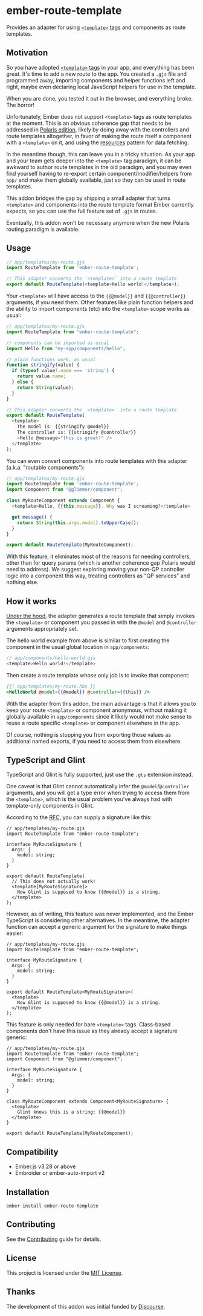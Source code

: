 # ember-route-template

[eti]: https://github.com/ember-template-imports/ember-template-imports
[polaris]: https://blog.emberjs.com/ember-5-0-released/#toc_the-journey-towards-ember-polaris
[resources]: https://github.com/NullVoxPopuli/ember-resources/blob/main/docs/docs/README.md
[rfc]: https://rfcs.emberjs.com/id/0779-first-class-component-templates/#typescript
[discourse]: https://discourse.org

Provides an adapter for using [`<template>` tags][eti] and components as route
templates.

## Motivation

So you have adopted [`<template>` tags][eti] in your app, and everything has
been great. It's time to add a new route to the app. You created a `.gjs` file
and programmed away, importing components and helper functions left and right,
maybe even declaring local JavaScript helpers for use in the template.

When you are done, you tested it out in the browser, and everything broke. The
horror!

Unfortunately, Ember does not support `<template>` tags as route templates at
the moment. This is an obvious coherence gap that needs to be addressed in
[Polaris edition][polaris], likely by doing away with the controllers and route
templates altogether, in favor of making the route itself a component with a
`<template>` on it, and using the [resources][resources] pattern for data
fetching.

In the meantime though, this can leave you in a tricky situation. As your app
and your team gets deeper into the `<template>` tag paradigm, it can be awkward
to author route templates in the old paradigm, and you may even find yourself
having to re-export certain component/modifier/helpers from `app/` and make
them globally available, just so they can be used in route templates.

This addon bridges the gap by shipping a small adapter that turns `<template>`
and components into the route template format Ember currently expects, so you
can use the full feature set of `.gjs` in routes.

Eventually, this addon won't be necessary anymore when the new Polaris routing
paradigm is available.

## Usage

```js
// app/templates/my-route.gjs
import RouteTemplate from 'ember-route-template';

// This adapter converts the `<template>` into a route template
export default RouteTemplate(<template>Hello world!</template>);
```

Your `<template>` will have access to the `{{@model}}` and `{{@controller}}`
arguments, if you need them. Other features like plain function helpers and
the ability to import components (etc) into the `<template>` scope works as
usual:

```js
// app/templates/my-route.gjs
import RouteTemplate from "ember-route-template";

// components can be imported as usual
import Hello from "my-app/components/hello";

// plain functions work, as usual
function stringify(value) {
  if (typeof value?.name === 'string') {
    return value.name;
  } else {
    return String(value);
  }
}

// This adapter converts the `<template>` into a route template
export default RouteTemplate(
  <template>
    The model is: {{stringify @model}}
    The controller is: {{stringify @controller}}
    <Hello @message="this is great!" />
  </template>
);
```

You can even convert components into route templates with this adapter (a.k.a.
"routable components"):

```js
// app/templates/my-route.gjs
import RouteTemplate from 'ember-route-template';
import Component from "@glimmer/component";

class MyRouteComponent extends Component {
  <template>Hello, {{this.message}}. Why was I screaming?</template>

  get message() {
    return String(this.args.model).toUpperCase();
  }
}

export default RouteTemplate(MyRouteComponent);
```

With this feature, it eliminates most of the reasons for needing controllers,
other than for query params (which is another coherence gap Polaris would need
to address). We suggest exploring moving your non-QP controller logic into a
component this way, treating controllers as "QP services" and nothing else.

## How it works

[Under the hood](./ember-route-template/src/index.ts), the adapter generates
a route template that simply invokes the `<template>` or component you passed
in with the `@model` and `@controller` arguments appropriately set.

The hello world example from above is similar to first creating the component
in the usual global location in `app/components`:

```js
// app/components/hello-world.gjs
<template>Hello world!</template>
```

Then create a route template whose only job is to invoke that component:

```hbs
{{! app/templates/my-route.hbs }}
<HelloWorld @model={{@model}} @controller={{this}} />
```

With the adapter from this addon, the main advantage is that it allows you to
keep your route `<template>` or component anonymous, without making it globally
available in `app/components` since it likely would not make sense to reuse a
route specific `<template>` or component elsewhere in the app.

Of course, nothing is stopping you from exporting those values as additional
named exports, if you need to access them from elsewhere.

## TypeScript and Glint

TypeScript and Glint is fully supported, just use the `.gts` extension instead.

One caveat is that Glint cannot automatically infer the `@model`/`@controller`
arguments, and you will get a type error when trying to access them from the
`<template>`, which is the usual problem you've always had with template-only
components in Glint.

According to the [RFC][rfc], you can supply a signature like this:

```tsx
// app/templates/my-route.gjs
import RouteTemplate from "ember-route-template";

interface MyRouteSignature {
  Args: {
    model: string;
  }
}

export default RouteTemplate(
  // This does not actually work!
  <template[MyRouteSignature]>
    Now Glint is supposed to know {{@model}} is a string.
  </template>
);
```

However, as of writing, this feature was never implemented, and the Ember
TypeScript is considering other alternatives. In the meantime, the adapter
function can accept a generic argument for the signature to make things easier:

```tsx
// app/templates/my-route.gjs
import RouteTemplate from "ember-route-template";

interface MyRouteSignature {
  Args: {
    model: string;
  }
}

export default RouteTemplate<MyRouteSignature>(
  <template>
    Now Glint is supposed to know {{@model}} is a string.
  </template>
);
```

This feature is only needed for bare `<template>` tags. Class-based components
don't have this issue as they already accept a signature generic:

```tsx
// app/templates/my-route.gjs
import RouteTemplate from "ember-route-template";
import Component from "@glimmer/component";

interface MyRouteSignature {
  Args: {
    model: string;
  }
}

class MyRouteComponent extends Component<MyRouteSignature> {
  <template>
    Glint knows this is a string: {{@model}}
  </template>
}

export default RouteTemplate(MyRouteComponent);
```

## Compatibility

- Ember.js v3.28 or above
- Embroider or ember-auto-import v2

## Installation

```
ember install ember-route-template
```

## Contributing

See the [Contributing](CONTRIBUTING.md) guide for details.

## License

This project is licensed under the [MIT License](LICENSE.md).

## Thanks

The development of this addon was initial funded by [Discourse][discourse].
